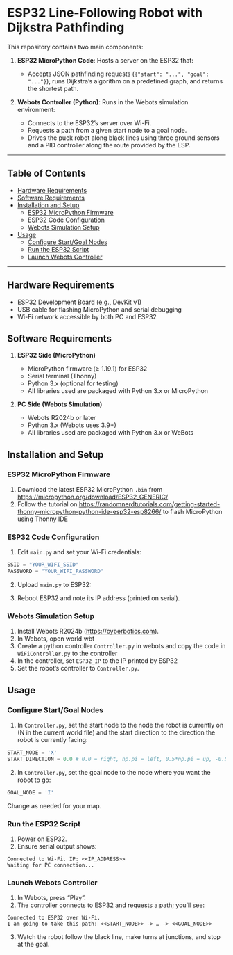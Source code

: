 # ESP32 Line-Following Robot with Dijkstra Pathfinding

This repository contains two main components:

1. **ESP32 MicroPython Code**: Hosts a server on the ESP32 that:
   - Accepts JSON pathfinding requests (`{"start": "...", "goal": "..."}`), runs Dijkstra’s algorithm on a predefined graph, and returns the shortest path.

2. **Webots Controller (Python)**: Runs in the Webots simulation environment:
   - Connects to the ESP32’s server over Wi-Fi.
   - Requests a path from a given start node to a goal node.
   - Drives the puck robot along black lines using three ground sensors and a PID controller along the route provided by the ESP.

---

## Table of Contents

- [Hardware Requirements](#hardware-requirements)
- [Software Requirements](#software-requirements)
- [Installation and Setup](#installation-and-setup)
  - [ESP32 MicroPython Firmware](#esp32-micropython-firmware)
  - [ESP32 Code Configuration](#esp32-code-configuration)
  - [Webots Simulation Setup](#webots-simulation-setup)
- [Usage](#usage)
  - [Configure Start/Goal Nodes](#configure-startgoal-nodes)
  - [Run the ESP32 Script](#run-the-esp32-script)
  - [Launch Webots Controller](#launch-webots-controller)

---

## Hardware Requirements

- ESP32 Development Board (e.g., DevKit v1)
- USB cable for flashing MicroPython and serial debugging
- Wi-Fi network accessible by both PC and ESP32

## Software Requirements

1. **ESP32 Side (MicroPython)**
   - MicroPython firmware (≥ 1.19.1) for ESP32
   - Serial terminal (Thonny)
   - Python 3.x (optional for testing)
   - All libraries used are packaged with Python 3.x or MicroPython

2. **PC Side (Webots Simulation)**
   - Webots R2024b or later
   - Python 3.x (Webots uses 3.9+)
   - All libraries used are packaged with Python 3.x or WeBots

## Installation and Setup

### ESP32 MicroPython Firmware

1. Download the latest ESP32 MicroPython `.bin` from https://micropython.org/download/ESP32_GENERIC/
2. Follow the tutorial on https://randomnerdtutorials.com/getting-started-thonny-micropython-python-ide-esp32-esp8266/ to flash MicroPython using Thonny IDE

### ESP32 Code Configuration

1. Edit `main.py` and set your Wi-Fi credentials:

```python
SSID = "YOUR_WIFI_SSID"
PASSWORD = "YOUR_WIFI_PASSWORD"
```

2. Upload `main.py` to ESP32:

3. Reboot ESP32 and note its IP address (printed on serial).

### Webots Simulation Setup

1. Install Webots R2024b (https://cyberbotics.com).
2. In Webots, open world.wbt
3. Create a python controller `Controller.py` in webots and copy the code in `WiFiController.py` to the controller
4. In the controller, set `ESP32_IP` to the IP printed by ESP32
5. Set the robot’s controller to `Controller.py`.

## Usage

### Configure Start/Goal Nodes

1. In `Controller.py`, set the start node to the node the robot is currently on (N in the current world file) and the start direction to the direction the robot is currently facing:

```python
START_NODE = 'X'
START_DIRECTION = 0.0 # 0.0 = right, np.pi = left, 0.5*np.pi = up, -0.5*np.pi = down 
```

2. In `Controller.py`, set the goal node to the node where you want the robot to go:

```python
GOAL_NODE = 'I'
```

Change as needed for your map.

### Run the ESP32 Script

1. Power on ESP32.
2. Ensure serial output shows:

```
Connected to Wi-Fi. IP: <<IP_ADDRESS>>
Waiting for PC connection...
```

### Launch Webots Controller

1. In Webots, press “Play”.
2. The controller connects to ESP32 and requests a path; you’ll see:

```
Connected to ESP32 over Wi-Fi.
I am going to take this path: <<START_NODE>> -> … -> <<GOAL_NODE>>
```

3. Watch the robot follow the black line, make turns at junctions, and stop at the goal.